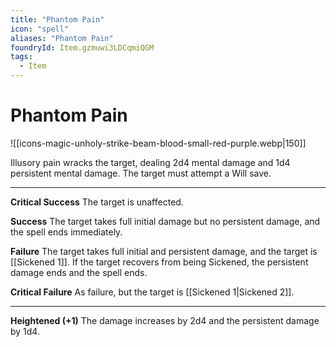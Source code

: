 ```yaml
---
title: "Phantom Pain"
icon: "spell"
aliases: "Phantom Pain"
foundryId: Item.gzmuwi3LDCqmiQGM
tags:
  - Item
---
```


# Phantom Pain
![[icons-magic-unholy-strike-beam-blood-small-red-purple.webp|150]]

Illusory pain wracks the target, dealing 2d4 mental damage and 1d4 persistent mental damage. The target must attempt a Will save.

* * *

**Critical Success** The target is unaffected.

**Success** The target takes full initial damage but no persistent damage, and the spell ends immediately.

**Failure** The target takes full initial and persistent damage, and the target is [[Sickened 1]]. If the target recovers from being Sickened, the persistent damage ends and the spell ends.

**Critical Failure** As failure, but the target is [[Sickened 1|Sickened 2]].

* * *

**Heightened (+1)** The damage increases by 2d4 and the persistent damage by 1d4.
